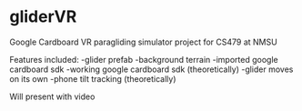 # gliderVR
Google Cardboard VR paragliding simulator project for CS479 at NMSU

Features included: 
-glider prefab
-background terrain
-imported google cardboard sdk
-working google cardboard sdk (theoretically)
-glider moves on its own
-phone tilt tracking (theoretically)

Will present with video